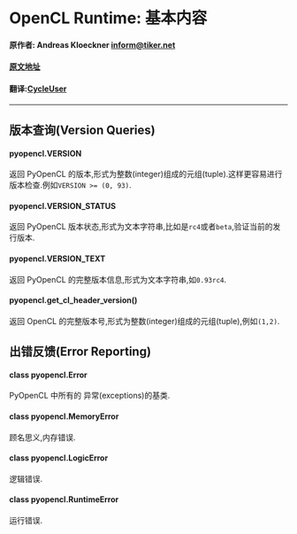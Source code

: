 OpenCL Runtime: 基本内容
======================


#### 原作者: Andreas Kloeckner <inform@tiker.net>
#### [原文地址](https://documen.tician.de/pyopencl/runtime.html)
#### 翻译:[CycleUser](https://github.com/cycleuser)

___________________________________



版本查询(Version Queries)
---------------

#### pyopencl.VERSION

返回 PyOpenCL 的版本,形式为整数(integer)组成的元组(tuple).这样更容易进行版本检查.例如`VERSION >= (0, 93)`.

#### pyopencl.VERSION_STATUS

返回 PyOpenCL 版本状态,形式为文本字符串,比如是`rc4`或者`beta`,验证当前的发行版本.

#### pyopencl.VERSION_TEXT

返回 PyOpenCL 的完整版本信息,形式为文本字符串,如`0.93rc4`.

#### pyopencl.get_cl_header_version()

返回 OpenCL 的完整版本号,形式为整数(integer)组成的元组(tuple),例如`(1,2)`.


出错反馈(Error Reporting)
---------------

#### class pyopencl.Error

PyOpenCL 中所有的 异常(exceptions)的基类.

#### class pyopencl.MemoryError

顾名思义,内存错误.

#### class pyopencl.LogicError

逻辑错误.

#### class pyopencl.RuntimeError

运行错误.